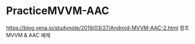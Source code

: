 # PracticeMVVM-AAC
https://blog.yena.io/studynote/2019/03/27/Android-MVVM-AAC-2.html 참조 MVVM &amp; AAC 예제
